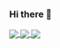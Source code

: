 ### Hi there 👋

<a href="https://github.com/anuraghazra/github-readme-stats">
  <img align="center" src="https://github-readme-stats-bruncky.vercel.app/api?username=bruncky&PAT_1=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&count_private=true&include_all_commits=true&show_icons=true&hide_border=true&theme=dracula" />
</a>
<a href="https://github.com/anuraghazra/github-readme-stats">
  <img align="center" src="https://github-readme-stats-bruncky.vercel.app/api/wakatime?username=bruncky&PAT_1=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&count_private=true&custom_title=Bruncky%27s%20Coding%20Time%20(Last%207%20Days)&show_icons=true&hide_border=true&layout=compact&theme=dracula" />
</a>
<a href="https://github.com/anuraghazra/github-readme-stats">
  <img align="center" src="https://github-readme-stats-bruncky.vercel.app/api/top-langs/?username=bruncky&PAT_1=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&count_private=true&custom_title=Bruncky%27s%20Most%20Used%20Languages&hide=ruby&hide_border=true&layout=compact&theme=dracula" />
</a>
